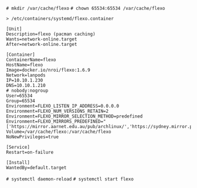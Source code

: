 
`# mkdir /var/cache/flexo`
`# chown 65534:65534 /var/cache/flexo`

`> /etc/containers/systemd/flexo.container`
```
[Unit]
Description=flexo (pacman caching)
Wants=network-online.target
After=network-online.target

[Container]
ContainerName=flexo
HostName=flexo
Image=docker.io/nroi/flexo:1.6.9
Network=lanpods
IP=10.10.1.230
DNS=10.10.1.210
# nobody:nogroup
User=65534
Group=65534
Environment=FLEXO_LISTEN_IP_ADDRESS=0.0.0.0
Environment=FLEXO_NUM_VERSIONS_RETAIN=2
Environment=FLEXO_MIRROR_SELECTION_METHOD=predefined
Environment=FLEXO_MIRRORS_PREDEFINED="['https://mirror.aarnet.edu.au/pub/archlinux/','https://sydney.mirror.pkgbuild.com/','https://mirror.fsmg.org.nz/archlinux/']"
Volume=/var/cache/flexo:/var/cache/flexo
NoNewPrivileges=true

[Service]
Restart=on-failure

[Install]
WantedBy=default.target
```

`# systemctl daemon-reload`
`# systemctl start flexo`
